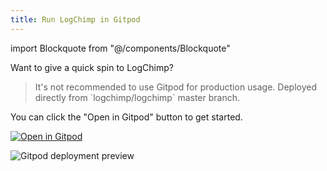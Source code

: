 ```yaml
---
title: Run LogChimp in Gitpod
---
```


<!-- components -->

import Blockquote from "@/components/Blockquote"

Want to give a quick spin to LogChimp?

<Blockquote type="alert">
  It's not recommended to use Gitpod for production usage. Deployed directly from `logchimp/logchimp` master branch.
</Blockquote>

You can click the "Open in Gitpod" button to get started.

[![Open in Gitpod](https://gitpod.io/button/open-in-gitpod.svg)](https://gitpod.io/#https://github.com/logchimp/logchimp)

![Gitpod deployment preview](/images/docs/install/gitpod/gitpod-deployment-preview.jpg)
